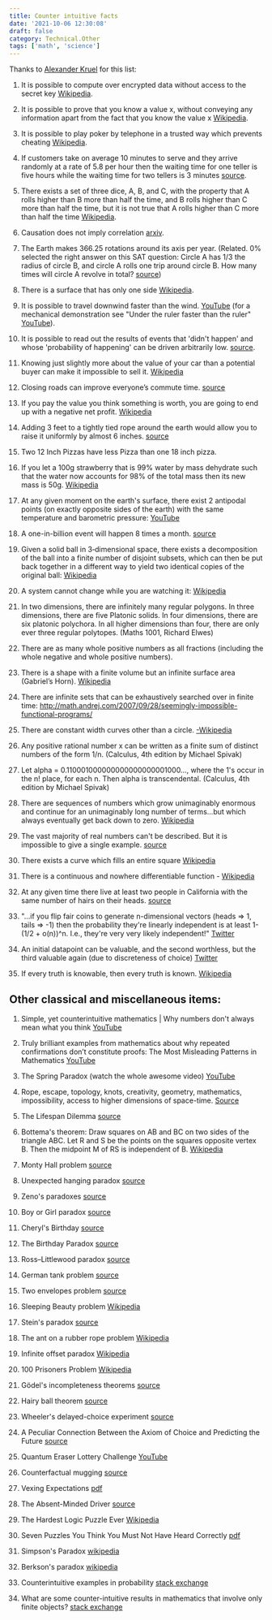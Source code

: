 ```yaml
---
title: Counter intuitive facts
date: '2021-10-06 12:30:08'
draft: false
category: Technical.Other
tags: ['math', 'science']
---
```


Thanks to [Alexander Kruel](https://substack.com/profile/2149674-alexander-kruel) for this list:

1. It is possible to compute over encrypted data without access to the secret key
   [Wikipedia](https://en.wikipedia.org/wiki/Homomorphic_encryption).

2. It is possible to prove that you know a value x, without conveying any information apart from the
   fact that you know the value x [Wikipedia](https://en.wikipedia.org/wiki/Zero-knowledge_proof).

3. It is possible to play poker by telephone in a trusted way which prevents cheating
   [Wikipedia](http://math.stonybrook.edu/~scott/blair/How_play_poker.html).

4. If customers take on average 10 minutes to serve and they arrive randomly at a rate of 5.8 per
   hour then the waiting time for one teller is five hours while the waiting time for two tellers is
   3 minutes
   [source](https://www.johndcook.com/blog/2008/10/21/what-happens-when-you-add-a-new-teller/).

5. There exists a set of three dice, A, B, and C, with the property that A rolls higher than B more
   than half the time, and B rolls higher than C more than half the time, but it is not true that A
   rolls higher than C more than half the time
   [Wikipedia](https://en.wikipedia.org/wiki/Nontransitive_dice).

6. Causation does not imply correlation [arxiv](https://arxiv.org/abs/1505.03118).

7. The Earth makes 366.25 rotations around its axis per year. (Related. 0% selected the right answer
   on this SAT question: Circle A has 1/3 the radius of circle B, and circle A rolls one trip around
   circle B. How many times will circle A revolve in total?
   [source](youtube.com/watch?v=kN3AOMrnEUs))

8. There is a surface that has only one side
   [Wikipedia](https://en.wikipedia.org/wiki/Mobius_strip).

9. It is possible to travel downwind faster than the wind.
   [YouTube](https://youtube.com/watch?v=jyQwgBAaBag) (for a mechanical demonstration see "Under
   the ruler faster than the ruler" [YouTube](https://youtube.com/watch?v=k-trDF8Yldc)).

10. It is possible to read out the results of events that 'didn't happen' and whose 'probability of
    happening' can be driven arbitrarily low.
    [source](https://fqxi.org/community/forum/topic/3345).

11. Knowing just slightly more about the value of your car than a potential buyer can make it
    impossible to sell it. [Wikipedia](https://en.wikipedia.org/wiki/The_Market_for_Lemons)

12. Closing roads can improve everyone’s commute time.
    [source](https://mindyourdecisions.com/blog/2009/01/06/why-the-secret-to-speedier-highways-might-be-closing-some-roads-the-braess-paradox/#.U4Ksl_ldUud)

13. If you pay the value you think something is worth, you are going to end up with a negative net
    profit. [Wikipedia](http://en.wikipedia.org/wiki/Winner%27s_curse)

14. Adding 3 feet to a tightly tied rope around the earth would allow you to raise it uniformly by
    almost 6 inches. [source](http://puzzles.nigelcoldwell.co.uk/fortyone.htm)

15. Two 12 Inch Pizzas have less Pizza than one 18 inch pizza.

16. If you let a 100g strawberry that is 99% water by mass dehydrate such that the water now
    accounts for 98% of the total mass then its new mass is 50g.
    [Wikipedia](https://en.wikipedia.org/wiki/Potato_paradox)

17. At any given moment on the earth's surface, there exist 2 antipodal points (on exactly opposite
    sides of the earth) with the same temperature and barometric pressure:
    [YouTube](https://youtube.com/watch?v=cchIr1OXc8E)

18. A one-in-billion event will happen 8 times a month. [source](https://gwern.net/Littlewood)

19. Given a solid ball in 3‑dimensional space, there exists a decomposition of the ball into a
    finite number of disjoint subsets, which can then be put back together in a different way to
    yield two identical copies of the original ball:
    [Wikipedia](https://en.wikipedia.org/wiki/Banach%E2%80%93Tarski_paradox)

20. A system cannot change while you are watching it:
    [Wikipedia](https://en.m.wikipedia.org/wiki/Quantum_Zeno_effect)

21. In two dimensions, there are infinitely many regular polygons. In three dimensions, there are
    five Platonic solids. In four dimensions, there are six platonic polychora. In all higher
    dimensions than four, there are only ever three regular polytopes. (Maths 1001, Richard Elwes)

22. There are as many whole positive numbers as all fractions (including the whole negative and
    whole positive numbers).

23. There is a shape with a finite volume but an infinite surface area (Gabriel’s Horn).
    [Wikipedia](https://en.wikipedia.org/wiki/Gabriel%27s_Horn)

24. There are infinite sets that can be exhaustively searched over in finite time:
    http://math.andrej.com/2007/09/28/seemingly-impossible-functional-programs/

25. There are constant width curves other than a circle.
    [-Wikipedia](https://en.wikipedia.org/wiki/Curve_of_constant_width)

26. Any positive rational number x can be written as a finite sum of distinct numbers of the form
    1/n. (Calculus, 4th edition by Michael Spivak)

27. Let alpha = 0.110001000000000000000001000..., where the 1's occur in the n! place, for each n.
    Then alpha is transcendental. (Calculus, 4th edition by Michael Spivak)

28. There are sequences of numbers which grow unimaginably enormous and continue for an unimaginably
    long number of terms...but which always eventually get back down to zero.
    [Wikipedia](https://en.m.wikipedia.org/wiki/Goodstein%27s_theorem)

29. The vast majority of real numbers can't be described. But it is impossible to give a single
    example.
    [source](https://blog.ram.rachum.com/post/54747783932/indescribable-numbers-the-theorem-that-made-me)

30. There exists a curve which fills an entire square
    [Wikipedia](https://en.wikipedia.org/wiki/Space-filling_curve)

31. There is a continuous and nowhere differentiable function -
    [Wikipedia](https://en.wikipedia.org/wiki/Weierstrass_function)

32. At any given time there live at least two people in California with the same number of hairs on
    their heads. [source](https://medium.com/cantors-paradise/the-pigeonhole-principle-e4c637940619)

33. "...if you flip fair coins to generate n-dimensional vectors (heads => 1, tails => -1) then the
    probability they're linearly independent is at least 1-(1/2 + o(n))^n. I.e., they're very very
    likely independent!" [Twitter](twitter.com/michael_nielsen/status/1398408973657677825)

34. An initial datapoint can be valuable, and the second worthless, but the third valuable again
    (due to discreteness of choice) [Twitter](twitter.com/ben_golub/status/1402780581029683203)

35. If every truth is knowable, then every truth is known.
    [Wikipedia](https://en.wikipedia.org/wiki/Fitch%27s_paradox_of_knowability)

## Other classical and miscellaneous items:

1. Simple, yet counterintuitive mathematics | Why numbers don't always mean what you think
   [YouTube](https://youtu.be/xHjQhliXUB0)

2. Truly brilliant examples from mathematics about why repeated confirmations don’t constitute
   proofs: The Most Misleading Patterns in Mathematics [YouTube](https://youtu.be/kp1C0E8Za7k)

3. The Spring Paradox (watch the whole awesome video)
   [YouTube](https://youtube.com/watch?v=Cg73j3QYRJc)

4. Rope, escape, topology, knots, creativity, geometry, mathematics, impossibility, access to higher
   dimensions of space-time.
   [Source](https://www.reddit.com/r/knots/comments/mhimtn/topology_demonstrations/)

5. The Lifespan Dilemma [source](http://lesswrong.com/lw/17h/the_lifespan_dilemma/)

6. Bottema's theorem: Draw squares on AB and BC on two sides of the triangle ABC. Let R and S be the
   points on the squares opposite vertex B. Then the midpoint M of RS is independent of B.
   [Wikipedia](https://en.wikipedia.org/wiki/Bottema%27s_theorem)

7. Monty Hall problem [source](https://en.wikipedia.org/wiki/Monty_Hall_problem)

8. Unexpected hanging paradox [source](https://en.wikipedia.org/wiki/Unexpected_hanging_paradox)

9. Zeno's paradoxes [source](https://en.wikipedia.org/wiki/Zeno%27s_paradoxes)

10. Boy or Girl paradox [source](https://en.wikipedia.org/wiki/Boy_or_Girl_paradox)

11. Cheryl's Birthday [source](https://en.wikipedia.org/wiki/Cheryl%27s_Birthday)

12. The Birthday Paradox [source](http://en.wikipedia.org/wiki/Birthday_problem)

13. Ross–Littlewood paradox [source](https://en.wikipedia.org/wiki/Ross%E2%80%93Littlewood_paradox)

14. German tank problem [source](https://en.wikipedia.org/wiki/German_tank_problem)

15. Two envelopes problem [source](https://en.wikipedia.org/wiki/Two_envelopes_problem)

16. Sleeping Beauty problem [Wikipedia](https://en.wikipedia.org/wiki/Sleeping_Beauty_problem)

17. Stein's paradox [source](twitter.com/johncarlosbaez/status/1298274201682325509)

18. The ant on a rubber rope problem [Wikipedia](https://en.wikipedia.org/wiki/Ant_on_a_rubber_rope)

19. Infinite offset paradox [Wikipedia](https://en.wikipedia.org/wiki/Block-stacking_problem)

20. 100 Prisoners Problem [Wikipedia](https://en.wikipedia.org/wiki/100_prisoners_problem)

21. Gödel's incompleteness theorems
    [source](https://en.wikipedia.org/wiki/G%C3%B6del%27s_incompleteness_theorems)

22. Hairy ball theorem [source](https://en.m.wikipedia.org/wiki/Hairy_ball_theorem)

23. Wheeler's delayed-choice experiment
    [source](https://en.wikipedia.org/wiki/Wheeler%27s_delayed-choice_experiment)

24. A Peculiar Connection Between the Axiom of Choice and Predicting the Future
    [source](https://web.archive.org/web/20100923004908/http://persweb.wabash.edu/facstaff/hardinc/pub/peculiar.pdf)

25. Quantum Eraser Lottery Challenge [YouTube](https://youtube.com/watch?v=2Uzytrooz44)

26. Counterfactual mugging [source](https://wiki.lesswrong.com/wiki/Counterfactual_mugging)

27. Vexing Expectations [pdf](https://authors.library.caltech.edu/7496/1/NOVmind04.pdf)

28. The Absent-Minded Driver [source](http://lesswrong.com/lw/182/the_absentminded_driver/)

29. The Hardest Logic Puzzle Ever [Wikipedia](https://en.wikipedia.org/wiki/The_Hardest_Logic_Puzzle_Ever)

30. Seven Puzzles You Think You Must Not Have Heard Correctly [pdf](https://math.dartmouth.edu/~pw/solutions.pdf)

31. Simpson's Paradox [wikipedia](https://en.wikipedia.org/wiki/Simpson%27s_paradox)

32. Berkson's paradox [wikipedia](https://en.wikipedia.org/wiki/Berkson%27s_paradox)

33. Counterintuitive examples in probability [stack exchange](https://math.stackexchange.com/questions/2140493/counterintuitive-examples-in-probability)

34. What are some counter-intuitive results in mathematics that involve only finite objects?
    [stack exchange](https://math.stackexchange.com/questions/2040811/what-are-some-counter-intuitive-results-in-mathematics-that-involve-only-finite)
